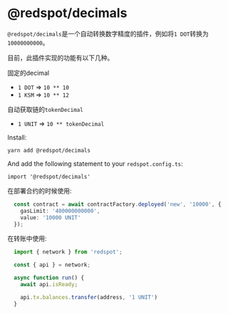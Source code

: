 # @redspot/decimals

`@redspot/decimals`是一个自动转换数字精度的插件，例如将`1 DOT`转换为`10000000000`。

目前，此插件实现的功能有以下几种。

固定的decimal

- `1 DOT` => `10 ** 10`
- `1 KSM` => `10 ** 12`

自动获取链的`tokenDecimal`

- `1 UNIT` => `10 ** tokenDecimal` 


Install:

```shell
yarn add @redspot/decimals
```

And add the following statement to your `redspot.config.ts`:

```shell
import '@redspot/decimals'
```

在部署合约的时候使用:

```typescript
  const contract = await contractFactory.deployed('new', '10000', {
    gasLimit: '400000000000',
    value: '10000 UNIT'
  });
```

在转账中使用:

```typescript
  import { network } from 'redspot';

  const { api } = network;

  async function run() {
    await api.isReady;

    api.tx.balances.transfer(address, '1 UNIT')
  }
```
